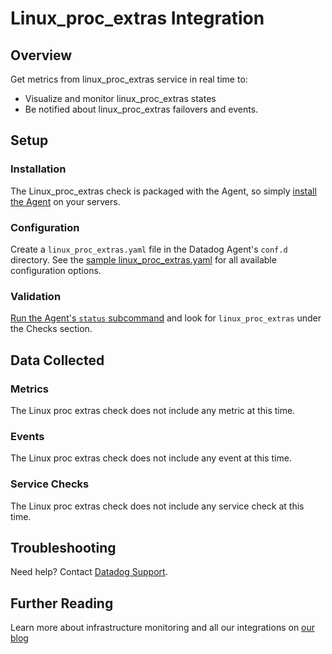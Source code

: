 # Linux_proc_extras Integration

## Overview
Get metrics from linux_proc_extras service in real time to:

* Visualize and monitor linux_proc_extras states
* Be notified about linux_proc_extras failovers and events.

## Setup
### Installation

The Linux_proc_extras check is packaged with the Agent, so simply [install the Agent][1] on your servers.

### Configuration

Create a `linux_proc_extras.yaml` file in the Datadog Agent's `conf.d` directory. See the [sample linux_proc_extras.yaml][2] for all available configuration options.

### Validation

[Run the Agent's `status` subcommand][3] and look for `linux_proc_extras` under the Checks section.

## Data Collected
### Metrics
The Linux proc extras check does not include any metric at this time.

### Events
The Linux proc extras check does not include any event at this time.

### Service Checks
The Linux proc extras check does not include any service check at this time.

## Troubleshooting

Need help? Contact [Datadog Support][4].

## Further Reading
Learn more about infrastructure monitoring and all our integrations on [our blog][5]


[1]: https://app.datadoghq.com/account/settings#agent
[2]: https://github.com/DataDog/integrations-core/blob/master/linux_proc_extras/conf.yaml.example
[3]: https://docs.datadoghq.com/agent/faq/agent-commands/#agent-status-and-information
[4]: http://docs.datadoghq.com/help/
[5]: https://www.datadoghq.com/blog/
